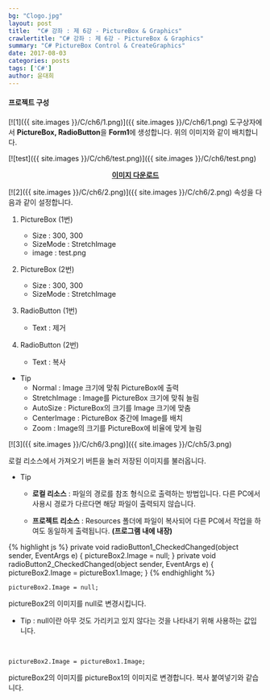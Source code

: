 ```yaml
---
bg: "Clogo.jpg"
layout: post
title:  "C# 강좌 : 제 6강 - PictureBox & Graphics"
crawlertitle: "C# 강좌 : 제 6강 - PictureBox & Graphics"
summary: "C# PictureBox Control & CreateGraphics"
date: 2017-08-03
categories: posts
tags: ['C#']
author: 윤대희
---
```



#### 프로젝트 구성 ####

[![1]({{ site.images }}/C/ch6/1.png)]({{ site.images }}/C/ch6/1.png)
도구상자에서 **PictureBox, RadioButton**을 **Form1**에 생성합니다. 위의 이미지와 같이 배치합니다.


[![test]({{ site.images }}/C/ch6/test.png)]({{ site.images }}/C/ch6/test.png)
<a href="https://drive.google.com/file/d/0B4mfyOc47NkcQTFaQU5JRll1YUk/view?usp=sharing" target="_blank">**<center>이미지 다운로드</center>**</a>



[![2]({{ site.images }}/C/ch6/2.png)]({{ site.images }}/C/ch6/2.png)
속성을 다음과 같이 설정합니다.


1. PictureBox (1번)

	* Size : 300, 300
	* SizeMode : StretchImage
	* image : test.png
	
	
2. PictureBox (2번)

	* Size : 300, 300
	* SizeMode : StretchImage
	
	
3. RadioButton (1번)

	* Text : 제거
	
	
4. RadioButton (2번)

	* Text : 복사
	
	


- Tip
	- Normal : Image 크기에 맞춰 PictureBox에 출력
	- StretchImage : Image를 PictureBox 크기에 맞춰 늘림
	- AutoSize : PictureBox의 크기를 Image 크기에 맞춤
	- CenterImage : PictureBox 중간에 Image를 배치
	- Zoom : Image의 크기를 PictureBox에 비율에 맞게 늘림


 [![3]({{ site.images }}/C/ch6/3.png)]({{ site.images }}/C/ch5/3.png)

로컬 리소스에서 가져오기 버튼을 눌러 저장된 이미지를 불러옵니다.

- Tip
	- **로컬 리소스** : 파일의 경로를 참조 형식으로 출력하는 방법입니다. 다른 PC에서 사용시 경로가 다르다면 해당 파일이 출력되지 않습니다.
	

	- **프로젝트 리소스** : Resources 폴더에 파일이 복사되어 다른 PC에서 작업을 하여도 동일하게 출력됩니다. **(프로그램 내에 내장)**

{% highlight js %}
private void radioButton1_CheckedChanged(object sender, EventArgs e)
{
	pictureBox2.Image = null;
}
private void radioButton2_CheckedChanged(object sender, EventArgs e)
{
	pictureBox2.Image = pictureBox1.Image;
}
{% endhighlight %}

	pictureBox2.Image = null;

pictureBox2의 이미지를 null로 변경시킵니다. 

- Tip : null이란 아무 것도 가리키고 있지 않다는 것을 나타내기 위해 사용하는 값입니다.
<br>

	pictureBox2.Image = pictureBox1.Image;

pictureBox2의 이미지를 pictureBox1의 이미지로 변경합니다. 복사 붙여넣기와 같습니다.
